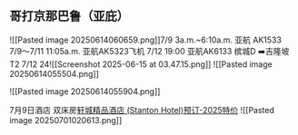 ## 哥打京那巴鲁（亚庇）
![[Pasted image 20250614060659.png]]7/9 3a.m.~6:10a.m. 亚航 AK1533
7/9～7/11 11:05a.m. 亚航AK5323飞机 
7/12  19:00 亚航AK6133 槟城D ➡️吉隆坡T2
7/12  24![[Screenshot 2025-06-15 at 03.47.15.png]]
![[Pasted image 20250614055504.png]]

![[Pasted image 20250614055904.png]]


7月9日酒店 双床房[轩城精品酒店 (Stanton Hotel)预订-2025特价](https://www.agoda.com/zh-cn/stanton-hotel-h10308963/hotel/kota-kinabalu-my.html?countryId=198&finalPriceView=2&isShowMobileAppPrice=false&cid=1932331&numberOfBedrooms=&familyMode=false&adults=1&children=0&rooms=1&maxRooms=0&checkIn=2025-07-9&isCalendarCallout=false&childAges=&numberOfGuest=0&missingChildAges=false&travellerType=-1&showReviewSubmissionEntry=false&currencyCode=CNY&isFreeOccSearch=false&tag=b608dac7-5a44-4e62-a903-086a72974671&tspTypes=16&los=1&searchrequestid=86c66704-c7be-4df5-b939-e3ab2eafd39d&ds=AJzcBHTUsUqWBXPY)
![[Pasted image 20250701020613.png]]
